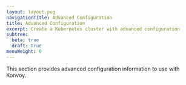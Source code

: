 ```yaml
---
layout: layout.pug
navigationTitle: Advanced Configuration
title: Advanced Configuration
excerpt: Create a Kubernetes cluster with advanced configuration
subtree:
  beta: true
  draft: true
menuWeight: 0
---
```


This section provides advanced configuration information to use with Konvoy.
